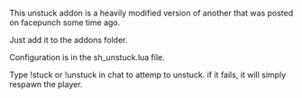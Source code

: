 This unstuck addon is a heavily modified version of another that was posted on facepunch some time ago.

Just add it to the addons folder.

Configuration is in the sh_unstuck.lua file.

Type !stuck or !unstuck in chat to attemp to unstuck.
if it fails, it will simply respawn the player.
